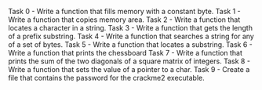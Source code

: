 Task 0 - Write a function that fills memory with a constant byte.
Task 1 - Write a function that copies memory area.
Task 2 - Write a function that locates a character in a string.
Task 3 - Write a function that gets the length of a prefix substring.
Task 4 - Write a function that searches a string for any of a set of bytes.
Task 5 - Write a function that locates a substring.
Task 6 - Write a function that prints the chessboard
Task 7 - Write a function that prints the sum of the two diagonals of a square matrix of integers.
Task 8 - Write a function that sets the value of a pointer to a char.
Task 9 - Create a file that contains the password for the crackme2 executable.
